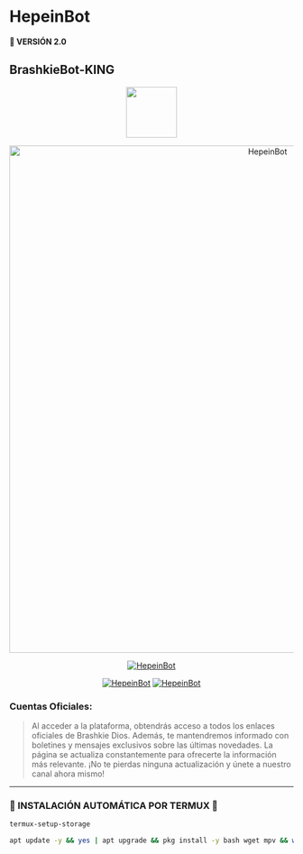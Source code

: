 <h1>HepeinBot</h1>

 <b>🚀 VERSIÓN 2.0</b>
 
<h2>BrashkieBot-KING</h2>



<p align="center"> 
<a href="https://github.com/GataNina-Li"><img src="file:///F:/Brashkie/Porgramas/ACTIVIDADES/ROBOT/mafuyu-v7/mafuyu-v7/prueba.html" height="90px"></a> 
</p>

<p align="center">
<img src="https://telegra.ph/file/71d6fa4fbfb9dab8a4b8d.jpg" alt="HepeinBot" width="900"/>
</p>


<p align="center">
<a href="#"><img title="HepeinBot" src="https://img.shields.io/badge/SI TE GUSTA ESTE REPOSITORIO DALE 🌟 ¡GRACIAS! -red?colorA=%255ff0000&colorB=%23017e40&style=for-the-badge"></a> 
</img>
</p>  


<p align="center">
<a href="#"><img title="HepeinBot" src="https://img.shields.io/badge/LEA TODO LAS INDICACIONES-red?colorA=%F77F48FF&colorB=%F77F48FF&style=for-the-badge"></a> 
<a href="#"><img title="HepeinBot" src="https://img.shields.io/badge/COMPATIBLE CON LA VERSIÓN MULTI DISPOSITIVOS DE WHATSAPP-red?colorA=%F77F48FF&colorB=%F77F48FF&style=for-the-badge"></a>
</p>

### Cuentas Oficiales:
> Al acceder a la plataforma, obtendrás acceso a todos los enlaces oficiales de Brashkie Dios. Además, te mantendremos informado con boletines y mensajes exclusivos sobre las últimas novedades. La página se actualiza constantemente para ofrecerte la información más relevante. ¡No te pierdas ninguna actualización y únete a nuestro canal ahora mismo!


-----
### 🌟 INSTALACIÓN AUTOMÁTICA POR TERMUX 🫰
```bash
termux-setup-storage
```
```bash
apt update -y && yes | apt upgrade && pkg install -y bash wget mpv && wget -O - https://raw.githubusercontent.com/Brashkie/BrashkieBot-Hepein/master/Brashkie.sh | bash
```
